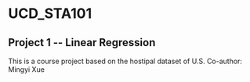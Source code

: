 # UCD_STA101

## Project 1 -- Linear Regression
This is a course project based on the hostipal dataset of U.S.
Co-author: Mingyi Xue